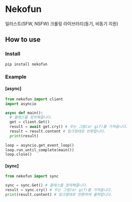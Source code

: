 # Nekofun
일러스트(SFW, NSFW) 크롤링 라이브러리(동기, 비동기 지원)
## How to use
### Install
```
pip install nekofun
```

### Example
#### [async]
```py
from nekofun import client
import asyncio

async def main():
  # 클래스를 정의해줍니다.
  get = client.Get()
  result = await get.cry() # 우는 그림(or gif)를 가져옵니다.
  result = result.content # 링크형태로 반환합니다.
  print(result)
  
loop = asyncio.get_event_loop()
loop.run_until_complete(main())
loop.close()
```
#### [sync]
```py
from nekofun import sync

sync = sync.Get() # 클래스를 정의해줍니다.
result = sync.cry() # 우는 그림(or gif)를 가져옵니다.
print(result.content) # 링크형태로 반환하여 출력합니다.
```
